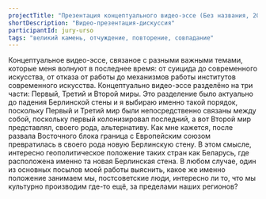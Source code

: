 ```yaml
---
projectTitle: "Презентация концептуального видео-эссе (Без названия, 2019)"
shortDescription: "Видео-презентация-дискуссия"
participantId: jury-urso
tags: "великий камень, отчуждение, повторение, совпадание"
---
```


Концептуальное видео-эссе, связаное с разными важными темами, которые меня волнуют в последнее время: от суицида до современного искусства, от отказа от работы до механизмов работы институтов современного искусства. Концептуально видео-эссе разделёно на три части: Первый, Третий и Второй миры. Это разделение было актуально до падения Берлинской стены и я выбираю именно такой порядок, поскольку Первый и Третий мир были непосредственно связаны между собой, поскольку первый колонизировал последний, а вот Второй мир представлял, своего рода, альтернативу. Как мне кажется, после развала Восточного блока граница с Европейским союзом превратилась в своего рода новую Берлинскую стену. В этом смысле, интересно геополитическое положение таких стран как Беларусь, где расположена именно та новая Берлинская стена. В любом случае, один из основных посылов моей работы выяснить, какое же именно положение занимаем мы, постсоветские люди, интересно ли то, что мы культурно производим где-то ещё, за пределами наших регионов?
